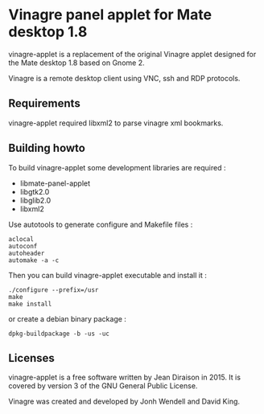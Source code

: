 # Vinagre panel applet for Mate desktop 1.8

vinagre-applet is a replacement of the original Vinagre applet
designed for the Mate desktop 1.8 based on Gnome 2.

Vinagre is a remote desktop client using VNC, ssh and RDP protocols.


## Requirements

vinagre-applet required libxml2 to parse vinagre xml bookmarks.


## Building howto

To build vinagre-applet some development libraries are required :
* libmate-panel-applet
* libgtk2.0
* libglib2.0
* libxml2

Use autotools to generate configure and Makefile files :
```
aclocal
autoconf
autoheader
automake -a -c
```

Then you can build vinagre-applet executable and install it :
```
./configure --prefix=/usr
make
make install
```

or create a debian binary package :
```
dpkg-buildpackage -b -us -uc
```


## Licenses

vinagre-applet is a free software written by Jean Diraison in 2015.
It is covered by version 3 of the GNU General Public License.

Vinagre was created and developed by Jonh Wendell and David King.

